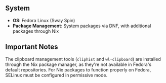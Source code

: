 ## System

- **OS**: Fedora Linux (Sway Spin)
- **Package Management**: System packages via DNF, with additional packages through Nix

## Important Notes

The clipboard management tools (`cliphist` and `wl-clipboard`) are installed through the Nix package manager, as they're not available in Fedora's default repositories. For Nix packages to function properly on Fedora, SELinux must be configured in permissive mode.
